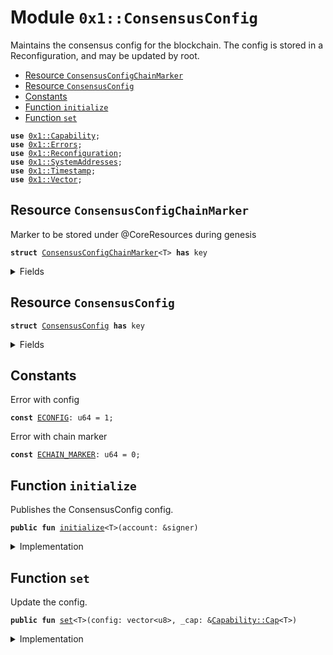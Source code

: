 
<a name="0x1_ConsensusConfig"></a>

# Module `0x1::ConsensusConfig`

Maintains the consensus config for the blockchain. The config is stored in a
Reconfiguration, and may be updated by root.


-  [Resource `ConsensusConfigChainMarker`](#0x1_ConsensusConfig_ConsensusConfigChainMarker)
-  [Resource `ConsensusConfig`](#0x1_ConsensusConfig_ConsensusConfig)
-  [Constants](#@Constants_0)
-  [Function `initialize`](#0x1_ConsensusConfig_initialize)
-  [Function `set`](#0x1_ConsensusConfig_set)


<pre><code><b>use</b> <a href="../../../../../../../aptos-framework/releases/artifacts/current/build/MoveStdlib/docs/Capability.md#0x1_Capability">0x1::Capability</a>;
<b>use</b> <a href="../../../../../../../aptos-framework/releases/artifacts/current/build/MoveStdlib/docs/Errors.md#0x1_Errors">0x1::Errors</a>;
<b>use</b> <a href="Reconfiguration.md#0x1_Reconfiguration">0x1::Reconfiguration</a>;
<b>use</b> <a href="SystemAddresses.md#0x1_SystemAddresses">0x1::SystemAddresses</a>;
<b>use</b> <a href="Timestamp.md#0x1_Timestamp">0x1::Timestamp</a>;
<b>use</b> <a href="../../../../../../../aptos-framework/releases/artifacts/current/build/MoveStdlib/docs/Vector.md#0x1_Vector">0x1::Vector</a>;
</code></pre>



<a name="0x1_ConsensusConfig_ConsensusConfigChainMarker"></a>

## Resource `ConsensusConfigChainMarker`

Marker to be stored under @CoreResources during genesis


<pre><code><b>struct</b> <a href="ConsensusConfig.md#0x1_ConsensusConfig_ConsensusConfigChainMarker">ConsensusConfigChainMarker</a>&lt;T&gt; <b>has</b> key
</code></pre>



<details>
<summary>Fields</summary>


<dl>
<dt>
<code>dummy_field: bool</code>
</dt>
<dd>

</dd>
</dl>


</details>

<a name="0x1_ConsensusConfig_ConsensusConfig"></a>

## Resource `ConsensusConfig`



<pre><code><b>struct</b> <a href="ConsensusConfig.md#0x1_ConsensusConfig">ConsensusConfig</a> <b>has</b> key
</code></pre>



<details>
<summary>Fields</summary>


<dl>
<dt>
<code>config: vector&lt;u8&gt;</code>
</dt>
<dd>

</dd>
</dl>


</details>

<a name="@Constants_0"></a>

## Constants


<a name="0x1_ConsensusConfig_ECONFIG"></a>

Error with config


<pre><code><b>const</b> <a href="ConsensusConfig.md#0x1_ConsensusConfig_ECONFIG">ECONFIG</a>: u64 = 1;
</code></pre>



<a name="0x1_ConsensusConfig_ECHAIN_MARKER"></a>

Error with chain marker


<pre><code><b>const</b> <a href="ConsensusConfig.md#0x1_ConsensusConfig_ECHAIN_MARKER">ECHAIN_MARKER</a>: u64 = 0;
</code></pre>



<a name="0x1_ConsensusConfig_initialize"></a>

## Function `initialize`

Publishes the ConsensusConfig config.


<pre><code><b>public</b> <b>fun</b> <a href="ConsensusConfig.md#0x1_ConsensusConfig_initialize">initialize</a>&lt;T&gt;(account: &signer)
</code></pre>



<details>
<summary>Implementation</summary>


<pre><code><b>public</b> <b>fun</b> <a href="ConsensusConfig.md#0x1_ConsensusConfig_initialize">initialize</a>&lt;T&gt;(account: &signer) {
    <a href="Timestamp.md#0x1_Timestamp_assert_genesis">Timestamp::assert_genesis</a>();
    <a href="SystemAddresses.md#0x1_SystemAddresses_assert_core_resource">SystemAddresses::assert_core_resource</a>(account);
    <b>assert</b>!(
        !<b>exists</b>&lt;<a href="ConsensusConfig.md#0x1_ConsensusConfig_ConsensusConfigChainMarker">ConsensusConfigChainMarker</a>&lt;T&gt;&gt;(@CoreResources),
        <a href="../../../../../../../aptos-framework/releases/artifacts/current/build/MoveStdlib/docs/Errors.md#0x1_Errors_already_published">Errors::already_published</a>(<a href="ConsensusConfig.md#0x1_ConsensusConfig_ECHAIN_MARKER">ECHAIN_MARKER</a>)
    );

    <b>assert</b>!(
        !<b>exists</b>&lt;<a href="ConsensusConfig.md#0x1_ConsensusConfig">ConsensusConfig</a>&gt;(@CoreResources),
        <a href="../../../../../../../aptos-framework/releases/artifacts/current/build/MoveStdlib/docs/Errors.md#0x1_Errors_already_published">Errors::already_published</a>(<a href="ConsensusConfig.md#0x1_ConsensusConfig_ECONFIG">ECONFIG</a>)
    );
    <b>move_to</b>(account, <a href="ConsensusConfig.md#0x1_ConsensusConfig_ConsensusConfigChainMarker">ConsensusConfigChainMarker</a>&lt;T&gt;{});
    <b>move_to</b>(account, <a href="ConsensusConfig.md#0x1_ConsensusConfig">ConsensusConfig</a> { config: <a href="../../../../../../../aptos-framework/releases/artifacts/current/build/MoveStdlib/docs/Vector.md#0x1_Vector_empty">Vector::empty</a>() });
}
</code></pre>



</details>

<a name="0x1_ConsensusConfig_set"></a>

## Function `set`

Update the config.


<pre><code><b>public</b> <b>fun</b> <a href="ConsensusConfig.md#0x1_ConsensusConfig_set">set</a>&lt;T&gt;(config: vector&lt;u8&gt;, _cap: &<a href="../../../../../../../aptos-framework/releases/artifacts/current/build/MoveStdlib/docs/Capability.md#0x1_Capability_Cap">Capability::Cap</a>&lt;T&gt;)
</code></pre>



<details>
<summary>Implementation</summary>


<pre><code><b>public</b> <b>fun</b> <a href="ConsensusConfig.md#0x1_ConsensusConfig_set">set</a>&lt;T&gt;(config: vector&lt;u8&gt;, _cap: &Cap&lt;T&gt;) <b>acquires</b> <a href="ConsensusConfig.md#0x1_ConsensusConfig">ConsensusConfig</a> {
    <b>assert</b>!(<b>exists</b>&lt;<a href="ConsensusConfig.md#0x1_ConsensusConfig_ConsensusConfigChainMarker">ConsensusConfigChainMarker</a>&lt;T&gt;&gt;(@CoreResources), <a href="../../../../../../../aptos-framework/releases/artifacts/current/build/MoveStdlib/docs/Errors.md#0x1_Errors_not_published">Errors::not_published</a>(<a href="ConsensusConfig.md#0x1_ConsensusConfig_ECHAIN_MARKER">ECHAIN_MARKER</a>));
    <b>let</b> config_ref = &<b>mut</b> <b>borrow_global_mut</b>&lt;<a href="ConsensusConfig.md#0x1_ConsensusConfig">ConsensusConfig</a>&gt;(@CoreResources).config;
    *config_ref = config;
    <a href="Reconfiguration.md#0x1_Reconfiguration_reconfigure">Reconfiguration::reconfigure</a>();
}
</code></pre>



</details>


[//]: # ("File containing references which can be used from documentation")
[ACCESS_CONTROL]: https://github.com/diem/dip/blob/main/dips/dip-2.md
[ROLE]: https://github.com/diem/dip/blob/main/dips/dip-2.md#roles
[PERMISSION]: https://github.com/diem/dip/blob/main/dips/dip-2.md#permissions
